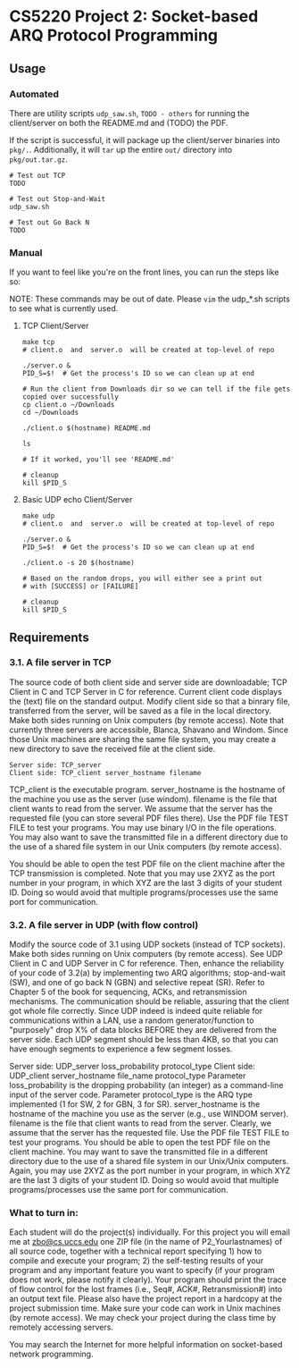 # CS5220 Project 2: Socket-based ARQ Protocol Programming

## Usage
### Automated
There are utility scripts `udp_saw.sh`, `TODO - others` for running the client/server on both the README.md and (TODO)
the PDF.

If the script is successful, it will package up the client/server binaries into `pkg/.`. Additionally, it will
`tar` up the entire `out/` directory into `pkg/out.tar.gz`.

```
# Test out TCP
TODO

# Test out Stop-and-Wait
udp_saw.sh

# Test out Go Back N
TODO
```

### Manual
If you want to feel like you're on the front lines, you can run the steps like so:

NOTE: These commands may be out of date. Please `vim` the udp_*.sh scripts to see what is currently used.

 1. TCP Client/Server
    ```
    make tcp
    # client.o  and  server.o  will be created at top-level of repo
    
    ./server.o &
    PID_S=$!  # Get the process's ID so we can clean up at end

    # Run the client from Downloads dir so we can tell if the file gets copied over successfully
    cp client.o ~/Downloads
    cd ~/Downloads

    ./client.o $(hostname) README.md

    ls

    # If it worked, you'll see 'README.md'

    # cleanup
    kill $PID_S
    ```

 1. Basic UDP echo Client/Server
    ```
    make udp
    # client.o  and  server.o  will be created at top-level of repo
    
    ./server.o &
    PID_S=$!  # Get the process's ID so we can clean up at end

    ./client.o -s 20 $(hostname)

    # Based on the random drops, you will either see a print out
    # with [SUCCESS] or [FAILURE]

    # cleanup
    kill $PID_S
    
    ```


## Requirements
### 3.1. A file server in TCP

The source code of both client side and server side are downloadable; TCP Client in C and TCP Server in C for reference. Current client code displays the (text) file on the standard output. Modify client side so that a binrary file, transferred from the server, will be saved as a file in the local directory. Make both sides running on Unix computers (by remote access). Note that currently three servers are accessible, Blanca, Shavano and Windom. Since those Unix machines are sharing the same file system, you may create a new directory to save the received file at the client side.
```
Server side: TCP_server
Client side: TCP_client server_hostname filename 
```

TCP_client is the executable program. server_hostname is the hostname of the machine you use as the server (use windom). filename is the file that client wants to read from the server. We assume that the server has the requested file (you can store several PDF files there). Use the PDF file TEST FILE to test your programs. You may use binary I/O in the file operations. You may also want to save the transmitted file in a different directory due to the use of a shared file system in our Unix computers (by remote access).

You should be able to open the test PDF file on the client machine after the TCP transmission is completed. Note that you may use 2XYZ as the port number in your program, in which XYZ are the last 3 digits of your student ID. Doing so would avoid that multiple programs/processes use the same port for communication.

### 3.2. A file server in UDP (with flow control)

Modify the source code of 3.1 using UDP sockets (instead of TCP sockets). Make both sides running on Unix computers (by remote access). See UDP Client in C and UDP Server in C for reference. Then, enhance the reliability of your code of 3.2(a) by implementing two ARQ algorithms; stop-and-wait (SW), and one of go back N (GBN) and selective repeat (SR). Refer to Chapter 5 of the book for sequencing, ACKs, and retransmission mechanisms. The communication should be reliable, assuring that the client got whole file correctly. Since UDP indeed is indeed quite reliable for communications within a LAN, use a random generator/function to "purposely" drop X% of data blocks BEFORE they are delivered from the server side. Each UDP segment should be less than 4KB, so that you can have enough segments to experience a few segment losses.

Server side: UDP_server loss_probability protocol_type Client side: UDP_client server_hostname file_name protocol_type Parameter loss_probability is the dropping probability (an integer) as a command-line input of the server code. Parameter protocol_type is the ARQ type implemented (1 for SW, 2 for GBN, 3 for SR). server_hostname is the hostname of the machine you use as the server (e.g., use WINDOM server). filename is the file that client wants to read from the server. Clearly, we assume that the server has the requested file. Use the PDF file TEST FILE to test your programs. You should be able to open the test PDF file on the client machine. You may want to save the transmitted file in a different directory due to the use of a shared file system in our Unix/Unix computers. Again, you may use 2XYZ as the port number in your program, in which XYZ are the last 3 digits of your student ID. Doing so would avoid that multiple programs/processes use the same port for communication.

### What to turn in:

Each student will do the project(s) individually.
For this project you will email me at zbo@cs.uccs.edu one ZIP file (in the name of P2_Yourlastnames) of all source code, together with a technical report specifying 1) how to compile and execute your program; 2) the self-testing results of your program and any important feature you want to specify (if your program does not work, please notify it clearly). Your program should print the trace of flow control for the lost frames (i.e., Seq#, ACK#, Retransmission#) into an output text file. Please also have the project report in a hardcopy at the project submission time. Make sure your code can work in Unix machines (by remote access). We may check your project during the class time by remotely accessing servers.

You may search the Internet for more helpful information on socket-based network programming.
